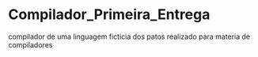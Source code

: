 # Compilador_Primeira_Entrega
compilador de uma linguagem ficticia dos patos realizado para materia de compiladores 
